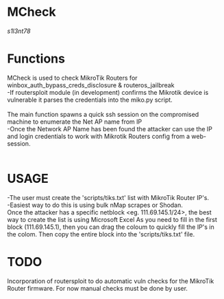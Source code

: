 # MCheck
*s1l3nt78*

# Functions

  MCheck is used to check MikroTik Routers for winbox_auth_bypass_creds_disclosure & routeros_jailbreak
  <br>
    -If routersploit module (in development) confirms the Mikrotik device is vulnerable it parses the credentials into the miko.py script.
  <br>
  <br>
  The main function spawns a quick ssh session on the compromised machine to enumerate the Net AP name from IP
  <br>
    -Once the Network AP Name has been found the attacker can use the IP and login credentials to work with
     Mikrotik Routers config from a web-session.
    <br>
    <br>
    
# USAGE

  -The user must create the 'scripts/tiks.txt' list with MikroTik Router IP's.
  <br>
  -Easiest way to do this is using bulk nMap scrapes or Shodan.
    <br>
    Once the attacker has a specific netblock <eg. 111.69.145.1/24>, the best way to create the list is using Microsoft Excel
    As you need to fill in the first block (111.69.145.1), then you can drag the coloum to quickly fill the IP's in the colom.
    Then copy the entire block into the 'scripts/tiks.txt' file.


# TODO

  Incorporation of routersploit to do automatic vuln checks for the MikroTik Router firmware.
  For now manual checks must be done by user.
  
